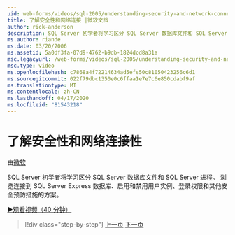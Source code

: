```yaml
---
uid: web-forms/videos/sql-2005/understanding-security-and-network-connectivity
title: 了解安全性和网络连接 |微软文档
author: rick-anderson
description: SQL Server 初学者将学习区分 SQL Server 数据库文件和 SQL Server 进程。 浏览连接到 SQL Server E 的方案...
ms.author: riande
ms.date: 03/20/2006
ms.assetid: 5a0df3fa-07d9-4762-b9db-1824dcd8a31a
msc.legacyurl: /web-forms/videos/sql-2005/understanding-security-and-network-connectivity
msc.type: video
ms.openlocfilehash: c7868a4f72214634ad5efe50c81050423256c6d1
ms.sourcegitcommit: 022f79dbc1350e0c6ffaa1e7e7c6e850cdabf9af
ms.translationtype: MT
ms.contentlocale: zh-CN
ms.lasthandoff: 04/17/2020
ms.locfileid: "81543218"
---
```

# <a name="understanding-security-and-network-connectivity"></a>了解安全性和网络连接性

由[微软](https://github.com/microsoft)

SQL Server 初学者将学习区分 SQL Server 数据库文件和 SQL Server 进程。 浏览连接到 SQL Server Express 数据库、启用和禁用用户实例、登录权限和其他安全预防措施的方案。

[&#9654;观看视频（40 分钟）](https://channel9.msdn.com/Blogs/ASP-NET-Site-Videos/understanding-security-and-network-connectivity)

> [!div class="step-by-step"]
> [上一页](more-structured-query-language.md)
> [下一页](connecting-your-web-application-to-sql-server-2005-express-edition.md)
